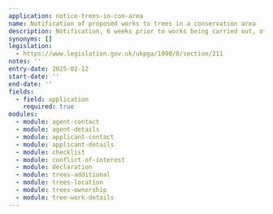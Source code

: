 ```yaml
---
application: notice-trees-in-con-area
name: Notification of proposed works to trees in a conservation area
description: Notification, 6 weeks prior to works being carried out, of proposed works to a tree in a conservation area that is not subject to a Tree Preservation order
synonyms: []
legislation:
  - https://www.legislation.gov.uk/ukpga/1990/8/section/211
notes: ''
entry-date: 2025-02-12
start-date: ''
end-date: ''
fields:
  - field: application
    required: true
modules:
  - module: agent-contact
  - module: agent-details
  - module: applicant-contact
  - module: applicant-details
  - module: checklist
  - module: conflict-of-interest
  - module: declaration
  - module: trees-additional
  - module: trees-location
  - module: trees-ownership
  - module: tree-work-details
---
```

